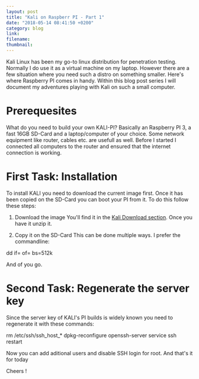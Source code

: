 ```yaml
---
layout: post
title: "Kali on Raspberr PI - Part 1"
date: "2018-05-14 08:41:50 +0200"
category: blog
link:
filename:
thumbnail:
---
```


Kali Linux has been my go-to linux distribution for penetration testing. Normally I do use it as a virtual machine on my laptop.
However there are a few situation where you need such a distro on something smaller. Here's where Raspberry PI comes in handy.
Within this blog post series I will document my adventures playing with Kali on such a small computer.


# Prerequesites #
What do you need to build your own KALI-PI? Basically an Raspberry PI 3, a fast 16GB SD-Card and a laptop/computer of your choice.
Some network equipment like router, cables etc. are usefull as well. Before I started I connected all computers to the router
and ensured that the internet connection is working.


# First Task: Installation #
To install KALI you need to download the current image first. Once it has been copied on the SD-Card you can boot your PI from it.
To do this follow these steps:

1. Download the image
You'll find it in the [Kali Download section](https://www.offensive-security.com/kali-linux-arm-images/). Once you have it unzip
it.

2. Copy it on the SD-Card
This can be done multiple ways. I prefer the commandline:

  dd if=<path to your image file> of=<path to your sd mount point> bs=512k

And of you go.

# Second Task: Regenerate the server key #
Since the server key of KALI's PI builds is widely known you need to regenerate it with these commands:

  rm /etc/ssh/ssh_host_*
  dpkg-reconfigure openssh-server
  service ssh restart
  
Now you can add aditional users and disable SSH login for root. And that's it for today

Cheers !


  

